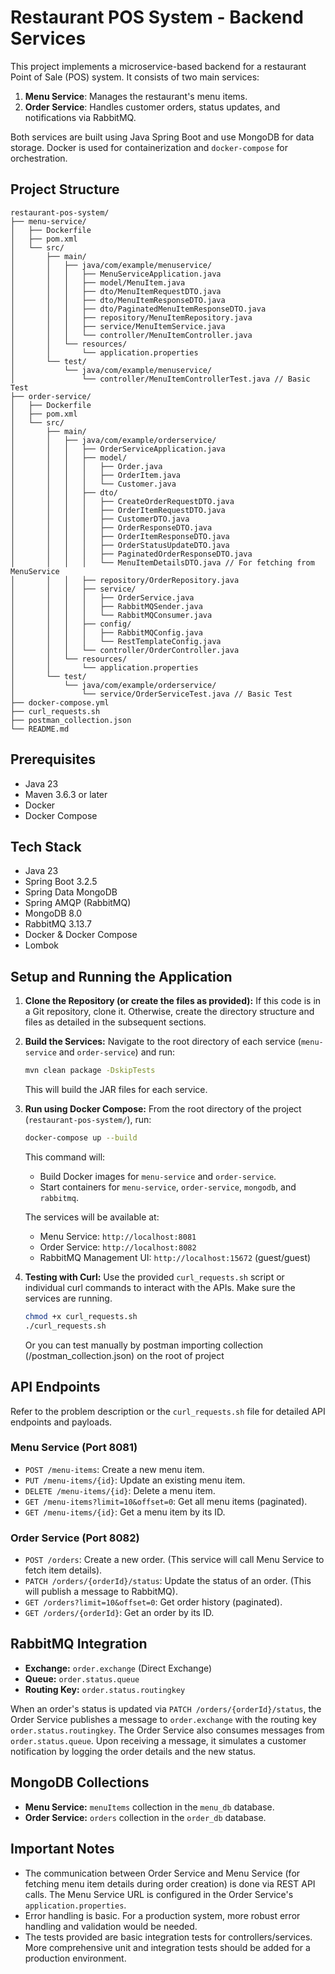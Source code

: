 # Restaurant POS System - Backend Services

This project implements a microservice-based backend for a restaurant Point of Sale (POS) system. It consists of two main services:

1.  **Menu Service**: Manages the restaurant's menu items.
2.  **Order Service**: Handles customer orders, status updates, and notifications via RabbitMQ.

Both services are built using Java Spring Boot and use MongoDB for data storage. Docker is used for containerization and `docker-compose` for orchestration.

## Project Structure

```
restaurant-pos-system/
├── menu-service/
│   ├── Dockerfile
│   ├── pom.xml
│   └── src/
│       ├── main/
│       │   ├── java/com/example/menuservice/
│       │   │   ├── MenuServiceApplication.java
│       │   │   ├── model/MenuItem.java
│       │   │   ├── dto/MenuItemRequestDTO.java
│       │   │   ├── dto/MenuItemResponseDTO.java
│       │   │   ├── dto/PaginatedMenuItemResponseDTO.java
│       │   │   ├── repository/MenuItemRepository.java
│       │   │   ├── service/MenuItemService.java
│       │   │   └── controller/MenuItemController.java
│       │   └── resources/
│       │       └── application.properties
│       └── test/
│           └── java/com/example/menuservice/
│               └── controller/MenuItemControllerTest.java // Basic Test
├── order-service/
│   ├── Dockerfile
│   ├── pom.xml
│   └── src/
│       ├── main/
│       │   ├── java/com/example/orderservice/
│       │   │   ├── OrderServiceApplication.java
│       │   │   ├── model/
│       │   │   │   ├── Order.java
│       │   │   │   ├── OrderItem.java
│       │   │   │   └── Customer.java
│       │   │   ├── dto/
│       │   │   │   ├── CreateOrderRequestDTO.java
│       │   │   │   ├── OrderItemRequestDTO.java
│       │   │   │   ├── CustomerDTO.java
│       │   │   │   ├── OrderResponseDTO.java
│       │   │   │   ├── OrderItemResponseDTO.java
│       │   │   │   ├── OrderStatusUpdateDTO.java
│       │   │   │   ├── PaginatedOrderResponseDTO.java
│       │   │   │   └── MenuItemDetailsDTO.java // For fetching from MenuService
│       │   │   ├── repository/OrderRepository.java
│       │   │   ├── service/
│       │   │   │   ├── OrderService.java
│       │   │   │   ├── RabbitMQSender.java
│       │   │   │   └── RabbitMQConsumer.java
│       │   │   ├── config/
│       │   │   │   ├── RabbitMQConfig.java
│       │   │   │   └── RestTemplateConfig.java
│       │   │   └── controller/OrderController.java
│       │   └── resources/
│       │       └── application.properties
│       └── test/
│           └── java/com/example/orderservice/
│               └── service/OrderServiceTest.java // Basic Test
├── docker-compose.yml
├── curl_requests.sh
├── postman_collection.json
└── README.md
```


## Prerequisites

* Java 23
* Maven 3.6.3 or later
* Docker
* Docker Compose

## Tech Stack

* Java 23
* Spring Boot 3.2.5
* Spring Data MongoDB
* Spring AMQP (RabbitMQ)
* MongoDB 8.0
* RabbitMQ 3.13.7
* Docker & Docker Compose
* Lombok

## Setup and Running the Application

1.  **Clone the Repository (or create the files as provided):**
    If this code is in a Git repository, clone it. Otherwise, create the directory structure and files as detailed in the subsequent sections.

2.  **Build the Services:**
    Navigate to the root directory of each service (`menu-service` and `order-service`) and run:
    ```bash
    mvn clean package -DskipTests
    ```
    This will build the JAR files for each service.

3.  **Run using Docker Compose:**
    From the root directory of the project (`restaurant-pos-system/`), run:
    ```bash
    docker-compose up --build
    ```
    This command will:
    * Build Docker images for `menu-service` and `order-service`.
    * Start containers for `menu-service`, `order-service`, `mongodb`, and `rabbitmq`.

    The services will be available at:
    * Menu Service: `http://localhost:8081`
    * Order Service: `http://localhost:8082`
    * RabbitMQ Management UI: `http://localhost:15672` (guest/guest)

4.  **Testing with Curl:**
    Use the provided `curl_requests.sh` script or individual curl commands to interact with the APIs. Make sure the services are running.
    ```bash
    chmod +x curl_requests.sh
    ./curl_requests.sh
    ```

    Or you can test manually by postman importing collection (/postman_collection.json) on the root of project

## API Endpoints

Refer to the problem description or the `curl_requests.sh` file for detailed API endpoints and payloads.

### Menu Service (Port 8081)

* `POST /menu-items`: Create a new menu item.
* `PUT /menu-items/{id}`: Update an existing menu item.
* `DELETE /menu-items/{id}`: Delete a menu item.
* `GET /menu-items?limit=10&offset=0`: Get all menu items (paginated).
* `GET /menu-items/{id}`: Get a menu item by its ID.

### Order Service (Port 8082)

* `POST /orders`: Create a new order. (This service will call Menu Service to fetch item details).
* `PATCH /orders/{orderId}/status`: Update the status of an order. (This will publish a message to RabbitMQ).
* `GET /orders?limit=10&offset=0`: Get order history (paginated).
* `GET /orders/{orderId}`: Get an order by its ID.

## RabbitMQ Integration

* **Exchange:** `order.exchange` (Direct Exchange)
* **Queue:** `order.status.queue`
* **Routing Key:** `order.status.routingkey`

When an order's status is updated via `PATCH /orders/{orderId}/status`, the Order Service publishes a message to `order.exchange` with the routing key `order.status.routingkey`.
The Order Service also consumes messages from `order.status.queue`. Upon receiving a message, it simulates a customer notification by logging the order details and the new status.

## MongoDB Collections

* **Menu Service:** `menuItems` collection in the `menu_db` database.
* **Order Service:** `orders` collection in the `order_db` database.

## Important Notes

* The communication between Order Service and Menu Service (for fetching menu item details during order creation) is done via REST API calls. The Menu Service URL is configured in the Order Service's `application.properties`.
* Error handling is basic. For a production system, more robust error handling and validation would be needed.
* The tests provided are basic integration tests for controllers/services. More comprehensive unit and integration tests should be added for a production environment.
